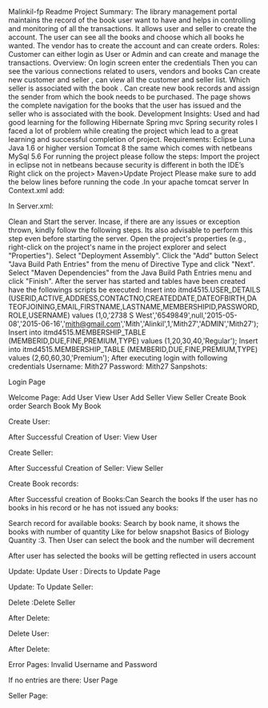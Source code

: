 Malinkil-fp Readme
Project Summary:
The library management portal maintains the record of the book user want to have and helps in controlling and monitoring of all the transactions. It allows user and seller to create the account. The user can see all the books and choose which all books he wanted. The vendor has to create the account and can create orders.
Roles:
Customer can either login as User or Admin and can create and manage the transactions.
Overview:
On login screen enter the credentials
Then  you can see the various connections related to users, vendors and books
Can create new customer and seller , can view all the customer and seller list. Which seller is associated with the book . Can create new book records and assign the sender from which the book needs to be purchased. The page shows the complete navigation for the books that the user has issued and the seller who is associated with the book.
Development Insights:
 Used and had good learning for the following
Hibernate 
Spring mvc
Spring security roles
I faced a lot of problem while creating the project which lead to a great learning and successful completion of project.
Requirements:
Eclipse Luna
Java 1.6 or higher version
Tomcat 8 the same which comes with netbeans
MySql 5.6
For running the project please follow the steps:
Import the project in eclipse not in netbeans because security is different in both the IDE’s
Right click on the project> Maven>Update Project
Please make sure to add the below lines before running the code .In your apache tomcat server 
In Context.xml add:
<Resource auth="Container" driverClassName="com.mysql.jdbc.Driver" maxActive="50" maxIdle="4" name="jdbc/itmd4515DS" password="mith27may91" type="javax.sql.DataSource" url="jdbc:mysql://localhost:3306/itmd4515" username="root"/>


In Server.xml:

<Context docBase="malinkil-fp" path="/malinkil-fp" reloadable="true" source="org.eclipse.jst.j2ee.server:malinkil-fp"/>

 Clean and Start the server. Incase, if there are any issues or exception thrown, kindly follow the following steps. Its also advisable to perform this step even before starting the server.
 Open the project's properties (e.g., right-click on the project's name in the project explorer and select "Properties").
Select "Deployment Assembly".
 Click the "Add" button 
 Select "Java Build Path Entries" from the menu of Directive Type and click "Next".
  Select "Maven Dependencies" from the Java Build Path Entries menu and click "Finish".
After the server has started and tables have been created have the followings scripts be executed:
Insert into itmd4515.USER_DETAILS (USERID,ACTIVE,ADDRESS,CONTACTNO,CREATEDDATE,DATEOFBIRTH,DATEOFJOINING,EMAIL,FIRSTNAME,LASTNAME,MEMBERSHIPID,PASSWORD,ROLE,USERNAME) values (1,0,'2738 S West','6549849',null,'2015-05-08','2015-06-16','mith@gmail.com','Mith','Alinkil',1,'Mith27','ADMIN','Mith27');
Insert into itmd4515.MEMBERSHIP_TABLE (MEMBERID,DUE,FINE,PREMIUM,TYPE) values (1,20,30,40,'Regular');
Insert into itmd4515.MEMBERSHIP_TABLE (MEMBERID,DUE,FINE,PREMIUM,TYPE) values (2,60,60,30,'Premium');
After executing login with following credentials
Username: Mith27
Password: Mith27
Sanpshots:

Login Page


 
Welcome Page: Add User     View User 
Add Seller     View Seller
Create Book order    Search Book      My Book
 

Create User:
 

 









After Successful Creation of User: View User
 
Create Seller:
 
 

 
After Successful Creation of Seller: View Seller


 






Create Book records:
 

 






After Successful creation of Books:Can Search the books 
If the user has no books in his record or he has not issued any books:
 






Search record for available books: Search by book name, it shows the books with number of quantity Like for below snapshot Basics of Biology Quantity :3. Then User can select the book and the number will decrement
 
After user has selected the books will be getting reflected in users account

 





Update: Update User : Directs to Update Page
 
 

 




Update: To Update Seller:
 
 

Delete :Delete Seller
 







After Delete:
 

Delete User:
 




After Delete:
 



Error Pages:
Invalid Username and Password
 
If no entries are  there: User Page
 
Seller Page:
 














